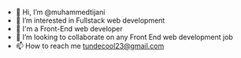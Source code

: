 - 👋 Hi, I’m @muhammedtijani
- 👀 I’m interested in Fullstack web development
- 🌱 I'm a Front-End web developer
- 💞️ I’m looking to collaborate on any Front End web development job
- 📫 How to reach me tundecool23@gmail.com

<!---
muhammedtijani is a ✨ special ✨ repository because its `README.md` (this file) appears on your GitHub profile.
You can click the Preview link to take a look at your changes.
--->
